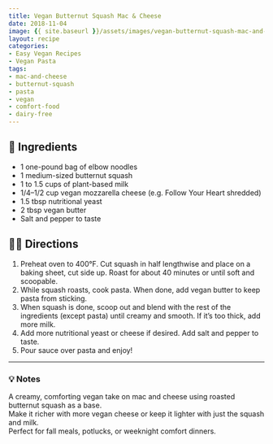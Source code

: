 ```yaml
---
title: Vegan Butternut Squash Mac & Cheese
date: 2018-11-04
image: {{ site.baseurl }}/assets/images/vegan-butternut-squash-mac-and-cheese.png
layout: recipe
categories:
- Easy Vegan Recipes
- Vegan Pasta
tags:
- mac-and-cheese
- butternut-squash
- pasta
- vegan
- comfort-food
- dairy-free
---
```


## 🧾 Ingredients

- 1 one-pound bag of elbow noodles
- 1 medium-sized butternut squash
- 1 to 1.5 cups of plant-based milk
- 1/4–1/2 cup vegan mozzarella cheese (e.g. Follow Your Heart shredded)
- 1.5 tbsp nutritional yeast
- 2 tbsp vegan butter
- Salt and pepper to taste

## 👩‍🍳 Directions

1. Preheat oven to 400°F. Cut squash in half lengthwise and place on a baking sheet, cut side up. Roast for about 40 minutes or until soft and scoopable.
2. While squash roasts, cook pasta. When done, add vegan butter to keep pasta from sticking.
3. When squash is done, scoop out and blend with the rest of the ingredients (except pasta) until creamy and smooth. If it’s too thick, add more milk.
4. Add more nutritional yeast or cheese if desired. Add salt and pepper to taste.
5. Pour sauce over pasta and enjoy!


---

### 💡 Notes

A creamy, comforting vegan take on mac and cheese using roasted butternut squash as a base.  
Make it richer with more vegan cheese or keep it lighter with just the squash and milk.  
Perfect for fall meals, potlucks, or weeknight comfort dinners.
